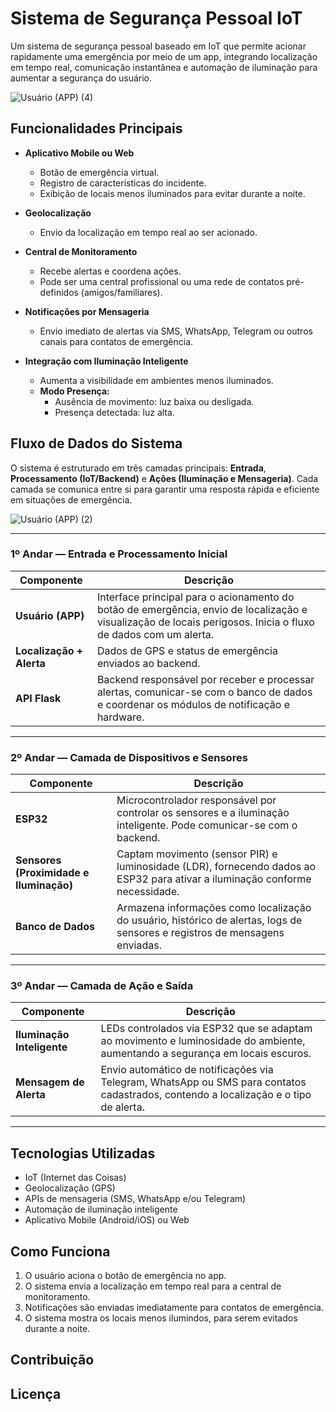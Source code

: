 # Sistema de Segurança Pessoal IoT

Um sistema de segurança pessoal baseado em IoT que permite acionar rapidamente uma emergência por meio de um app, integrando localização em tempo real, comunicação instantânea e automação de iluminação para aumentar a segurança do usuário.

![Usuário (APP) (4)](https://github.com/user-attachments/assets/85f950cd-75d8-41fc-adb6-8a2ad44f9e9e)

## Funcionalidades Principais

- **Aplicativo Mobile ou Web**
    - Botão de emergência virtual.
    - Registro de características do incidente.
    - Exibição de locais menos iluminados para evitar durante a noite.

- **Geolocalização**
    - Envio da localização em tempo real ao ser acionado.

- **Central de Monitoramento**
    - Recebe alertas e coordena ações.
    - Pode ser uma central profissional ou uma rede de contatos pré-definidos (amigos/familiares).

- **Notificações por Mensageria**
    - Envio imediato de alertas via SMS, WhatsApp, Telegram ou outros canais para contatos de emergência.

- **Integração com Iluminação Inteligente**
    - Aumenta a visibilidade em ambientes menos iluminados.
    - **Modo Presença:**
        - Ausência de movimento: luz baixa ou desligada.
        - Presença detectada: luz alta.

## Fluxo de Dados do Sistema

O sistema é estruturado em três camadas principais: **Entrada**, **Processamento (IoT/Backend)** e **Ações (Iluminação e Mensageria)**. Cada camada se comunica entre si para garantir uma resposta rápida e eficiente em situações de emergência.

![Usuário (APP) (2)](https://github.com/user-attachments/assets/16bba70f-045d-403f-9682-9e02e252e001)

---

### 1º Andar — Entrada e Processamento Inicial

| Componente         | Descrição |
|--------------------|-----------|
| **Usuário (APP)**  | Interface principal para o acionamento do botão de emergência, envio de localização e visualização de locais perigosos. Inicia o fluxo de dados com um alerta. |
| **Localização + Alerta** | Dados de GPS e status de emergência enviados ao backend. |
| **API Flask**      | Backend responsável por receber e processar alertas, comunicar-se com o banco de dados e coordenar os módulos de notificação e hardware. |

---

### 2º Andar — Camada de Dispositivos e Sensores

| Componente       | Descrição |
|------------------|-----------|
| **ESP32**        | Microcontrolador responsável por controlar os sensores e a iluminação inteligente. Pode comunicar-se com o backend. |
| **Sensores (Proximidade e Iluminação)** | Captam movimento (sensor PIR) e luminosidade (LDR), fornecendo dados ao ESP32 para ativar a iluminação conforme necessidade. |
| **Banco de Dados** | Armazena informações como localização do usuário, histórico de alertas, logs de sensores e registros de mensagens enviadas. |

---

### 3º Andar — Camada de Ação e Saída

| Componente                 | Descrição |
|----------------------------|-----------|
| **Iluminação Inteligente** | LEDs controlados via ESP32 que se adaptam ao movimento e luminosidade do ambiente, aumentando a segurança em locais escuros. |
| **Mensagem de Alerta**     | Envio automático de notificações via Telegram, WhatsApp ou SMS para contatos cadastrados, contendo a localização e o tipo de alerta. |

---

## Tecnologias Utilizadas

- IoT (Internet das Coisas)
- Geolocalização (GPS)
- APIs de mensageria (SMS, WhatsApp e/ou Telegram)
- Automação de iluminação inteligente
- Aplicativo Mobile (Android/iOS) ou Web

## Como Funciona

1. O usuário aciona o botão de emergência no app.
2. O sistema envia a localização em tempo real para a central de monitoramento.
3. Notificações são enviadas imediatamente para contatos de emergência.
4. O sistema mostra os locais menos ilumindos, para serem evitados durante a noite.

## Contribuição



## Licença

